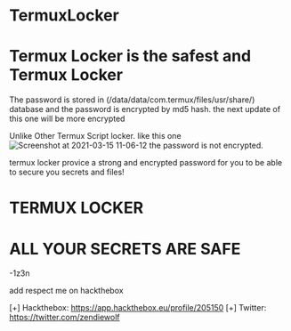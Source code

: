 # TermuxLocker

# Termux Locker is the safest and Termux Locker
The password is stored in (/data/data/com.termux/files/usr/share/) database and the password is encrypted by md5 hash. the next update of this one will be more encrypted 

Unlike Other Termux Script locker. like this one ![Screenshot at 2021-03-15 11-06-12](https://user-images.githubusercontent.com/77469572/111098513-88d29980-853b-11eb-9410-fd618f343b5d.png)
the password is not encrypted. 

termux locker provice a strong and encrypted password for you to be able to secure you secrets and files!

# TERMUX LOCKER

# ALL YOUR SECRETS ARE SAFE
-1z3n

add respect me on hackthebox 

[+] Hackthebox: https://app.hackthebox.eu/profile/205150
[+] Twitter: https://twitter.com/zendiewolf
